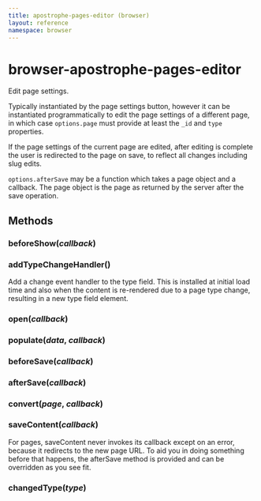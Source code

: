 ```yaml
---
title: apostrophe-pages-editor (browser)
layout: reference
namespace: browser
---
```


# browser-apostrophe-pages-editor

Edit page settings.

Typically instantiated by the page settings button, however it can be instantiated programmatically to edit the page settings of a different page, in which case `options.page` must provide at least the `_id` and `type` properties.

If the page settings of the current page are edited, after editing is complete the user is redirected to the page on save, to reflect all changes including slug edits.

`options.afterSave` may be a function which takes a page object and a callback. The page object is the page as returned by the server after the save operation.

## Methods

### beforeShow\(_callback_\)

### addTypeChangeHandler\(\)

Add a change event handler to the type field. This is installed at initial load time and also when the content is re-rendered due to a page type change, resulting in a new type field element.

### open\(_callback_\)

### populate\(_data_, _callback_\)

### beforeSave\(_callback_\)

### afterSave\(_callback_\)

### convert\(_page_, _callback_\)

### saveContent\(_callback_\)

For pages, saveContent never invokes its callback except on an error, because it redirects to the new page URL. To aid you in doing something before that happens, the afterSave method is provided and can be overridden as you see fit.

### changedType\(_type_\)

